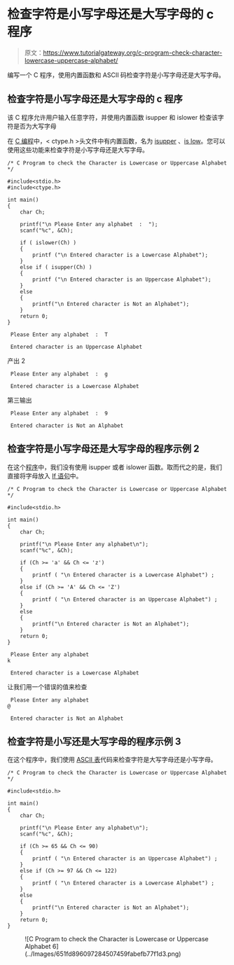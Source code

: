 # 检查字符是小写字母还是大写字母的 c 程序

> 原文：<https://www.tutorialgateway.org/c-program-check-character-lowercase-uppercase-alphabet/>

编写一个 C 程序，使用内置函数和 ASCII 码检查字符是小写字母还是大写字母。

## 检查字符是小写字母还是大写字母的 c 程序

该 C 程序允许用户输入任意字符，并使用内置函数 isupper 和 islower 检查该字符是否为大写字母

在 [C 编程](https://www.tutorialgateway.org/c-programming/)中，< ctype.h >头文件中有内置函数，名为 [isupper](https://www.tutorialgateway.org/isupper-in-c-programming/) 、[is low](https://www.tutorialgateway.org/islower-in-c-programming/)。您可以使用这些功能来检查字符是小写字母还是大写字母。

```
/* C Program to check the Character is Lowercase or Uppercase Alphabet */

#include<stdio.h>
#include<ctype.h>

int main()
{
	char Ch;

  	printf("\n Please Enter any alphabet  :  ");
  	scanf("%c", &Ch);

  	if ( islower(Ch) )
   	{  
    	printf ("\n Entered character is a Lowercase Alphabet");
   	}
    else if ( isupper(Ch) )
   	{  
    	printf ("\n Entered character is an Uppercase Alphabet");
   	}
  	else
   	{
    	printf("\n Entered character is Not an Alphabet");
   	}
	return 0;   
}
```

```
 Please Enter any alphabet  :  T

 Entered character is an Uppercase Alphabet
```

产出 2

```
 Please Enter any alphabet  :  g

 Entered character is a Lowercase Alphabet
```

第三输出

```
 Please Enter any alphabet  :  9

 Entered character is Not an Alphabet
```

## 检查字符是小写字母还是大写字母的程序示例 2

在这个[程序](https://www.tutorialgateway.org/c-programming-examples/)中，我们没有使用 isupper 或者 islower 函数。取而代之的是，我们直接将字母放入 [If 语句](https://www.tutorialgateway.org/if-else-statement-in-c/)中。

```
/* C Program to check the Character is Lowercase or Uppercase Alphabet */

#include<stdio.h>

int main()
{
 	char Ch;

  	printf("\n Please Enter any alphabet\n");
  	scanf("%c", &Ch);

  	if (Ch >= 'a' && Ch <= 'z')
   	{  
    	printf ( "\n Entered character is a Lowercase Alphabet") ;
   	}
   	else if (Ch >= 'A' && Ch <= 'Z')
  	{  
    	printf ( "\n Entered character is an Uppercase Alphabet") ;
   	}
  	else
   	{
    	printf("\n Entered character is Not an Alphabet");
   	} 
	return 0;    
}
```

```
 Please Enter any alphabet
k

 Entered character is a Lowercase Alphabet
```

让我们用一个错误的值来检查

```
 Please Enter any alphabet
@

 Entered character is Not an Alphabet
```

## 检查字符是小写还是大写字母的程序示例 3

在这个程序中，我们使用 [ASCII 表](https://www.tutorialgateway.org/ascii-table/)代码来检查字符是大写字母还是小写字母。

```
/* C Program to check the Character is Lowercase or Uppercase Alphabet */

#include<stdio.h>

int main()
{
 	char Ch;

  	printf("\n Please Enter any alphabet\n");
  	scanf("%c", &Ch);

  	if (Ch >= 65 && Ch <= 90)
   	{  
    	printf ( "\n Entered character is an Uppercase Alphabet") ;
   	}
   	else if (Ch >= 97 && Ch <= 122)
  	{  
    	printf ( "\n Entered character is a Lowercase Alphabet") ;
   	}
  	else
   	{
    	printf("\n Entered character is Not an Alphabet");
   	} 
	return 0;    
}
```

<figure class="wp-block-image">![C Program to check the Character is Lowercase or Uppercase Alphabet 6](../Images/651fd896097284507459fabefb77f1d3.png)</figure>
